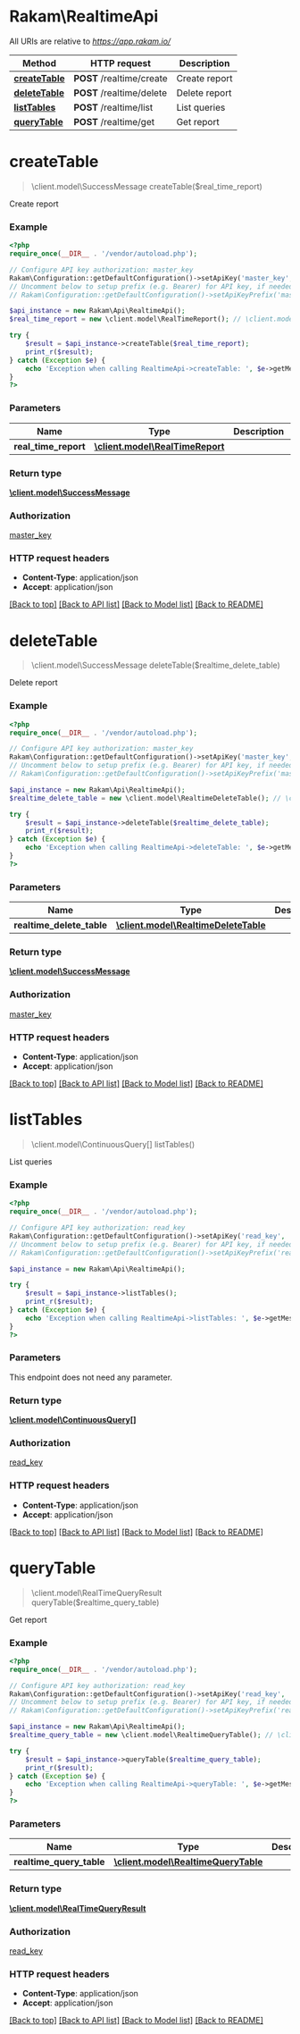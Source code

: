 # Rakam\RealtimeApi

All URIs are relative to *https://app.rakam.io/*

Method | HTTP request | Description
------------- | ------------- | -------------
[**createTable**](RealtimeApi.md#createTable) | **POST** /realtime/create | Create report
[**deleteTable**](RealtimeApi.md#deleteTable) | **POST** /realtime/delete | Delete report
[**listTables**](RealtimeApi.md#listTables) | **POST** /realtime/list | List queries
[**queryTable**](RealtimeApi.md#queryTable) | **POST** /realtime/get | Get report


# **createTable**
> \client.model\SuccessMessage createTable($real_time_report)

Create report



### Example
```php
<?php
require_once(__DIR__ . '/vendor/autoload.php');

// Configure API key authorization: master_key
Rakam\Configuration::getDefaultConfiguration()->setApiKey('master_key', 'YOUR_API_KEY');
// Uncomment below to setup prefix (e.g. Bearer) for API key, if needed
// Rakam\Configuration::getDefaultConfiguration()->setApiKeyPrefix('master_key', 'Bearer');

$api_instance = new Rakam\Api\RealtimeApi();
$real_time_report = new \client.model\RealTimeReport(); // \client.model\RealTimeReport | 

try {
    $result = $api_instance->createTable($real_time_report);
    print_r($result);
} catch (Exception $e) {
    echo 'Exception when calling RealtimeApi->createTable: ', $e->getMessage(), PHP_EOL;
}
?>
```

### Parameters

Name | Type | Description  | Notes
------------- | ------------- | ------------- | -------------
 **real_time_report** | [**\client.model\RealTimeReport**](../Model/\client.model\RealTimeReport.md)|  |

### Return type

[**\client.model\SuccessMessage**](../Model/SuccessMessage.md)

### Authorization

[master_key](../../README.md#master_key)

### HTTP request headers

 - **Content-Type**: application/json
 - **Accept**: application/json

[[Back to top]](#) [[Back to API list]](../../README.md#documentation-for-api-endpoints) [[Back to Model list]](../../README.md#documentation-for-models) [[Back to README]](../../README.md)

# **deleteTable**
> \client.model\SuccessMessage deleteTable($realtime_delete_table)

Delete report



### Example
```php
<?php
require_once(__DIR__ . '/vendor/autoload.php');

// Configure API key authorization: master_key
Rakam\Configuration::getDefaultConfiguration()->setApiKey('master_key', 'YOUR_API_KEY');
// Uncomment below to setup prefix (e.g. Bearer) for API key, if needed
// Rakam\Configuration::getDefaultConfiguration()->setApiKeyPrefix('master_key', 'Bearer');

$api_instance = new Rakam\Api\RealtimeApi();
$realtime_delete_table = new \client.model\RealtimeDeleteTable(); // \client.model\RealtimeDeleteTable | 

try {
    $result = $api_instance->deleteTable($realtime_delete_table);
    print_r($result);
} catch (Exception $e) {
    echo 'Exception when calling RealtimeApi->deleteTable: ', $e->getMessage(), PHP_EOL;
}
?>
```

### Parameters

Name | Type | Description  | Notes
------------- | ------------- | ------------- | -------------
 **realtime_delete_table** | [**\client.model\RealtimeDeleteTable**](../Model/\client.model\RealtimeDeleteTable.md)|  |

### Return type

[**\client.model\SuccessMessage**](../Model/SuccessMessage.md)

### Authorization

[master_key](../../README.md#master_key)

### HTTP request headers

 - **Content-Type**: application/json
 - **Accept**: application/json

[[Back to top]](#) [[Back to API list]](../../README.md#documentation-for-api-endpoints) [[Back to Model list]](../../README.md#documentation-for-models) [[Back to README]](../../README.md)

# **listTables**
> \client.model\ContinuousQuery[] listTables()

List queries



### Example
```php
<?php
require_once(__DIR__ . '/vendor/autoload.php');

// Configure API key authorization: read_key
Rakam\Configuration::getDefaultConfiguration()->setApiKey('read_key', 'YOUR_API_KEY');
// Uncomment below to setup prefix (e.g. Bearer) for API key, if needed
// Rakam\Configuration::getDefaultConfiguration()->setApiKeyPrefix('read_key', 'Bearer');

$api_instance = new Rakam\Api\RealtimeApi();

try {
    $result = $api_instance->listTables();
    print_r($result);
} catch (Exception $e) {
    echo 'Exception when calling RealtimeApi->listTables: ', $e->getMessage(), PHP_EOL;
}
?>
```

### Parameters
This endpoint does not need any parameter.

### Return type

[**\client.model\ContinuousQuery[]**](../Model/ContinuousQuery.md)

### Authorization

[read_key](../../README.md#read_key)

### HTTP request headers

 - **Content-Type**: application/json
 - **Accept**: application/json

[[Back to top]](#) [[Back to API list]](../../README.md#documentation-for-api-endpoints) [[Back to Model list]](../../README.md#documentation-for-models) [[Back to README]](../../README.md)

# **queryTable**
> \client.model\RealTimeQueryResult queryTable($realtime_query_table)

Get report



### Example
```php
<?php
require_once(__DIR__ . '/vendor/autoload.php');

// Configure API key authorization: read_key
Rakam\Configuration::getDefaultConfiguration()->setApiKey('read_key', 'YOUR_API_KEY');
// Uncomment below to setup prefix (e.g. Bearer) for API key, if needed
// Rakam\Configuration::getDefaultConfiguration()->setApiKeyPrefix('read_key', 'Bearer');

$api_instance = new Rakam\Api\RealtimeApi();
$realtime_query_table = new \client.model\RealtimeQueryTable(); // \client.model\RealtimeQueryTable | 

try {
    $result = $api_instance->queryTable($realtime_query_table);
    print_r($result);
} catch (Exception $e) {
    echo 'Exception when calling RealtimeApi->queryTable: ', $e->getMessage(), PHP_EOL;
}
?>
```

### Parameters

Name | Type | Description  | Notes
------------- | ------------- | ------------- | -------------
 **realtime_query_table** | [**\client.model\RealtimeQueryTable**](../Model/\client.model\RealtimeQueryTable.md)|  |

### Return type

[**\client.model\RealTimeQueryResult**](../Model/RealTimeQueryResult.md)

### Authorization

[read_key](../../README.md#read_key)

### HTTP request headers

 - **Content-Type**: application/json
 - **Accept**: application/json

[[Back to top]](#) [[Back to API list]](../../README.md#documentation-for-api-endpoints) [[Back to Model list]](../../README.md#documentation-for-models) [[Back to README]](../../README.md)


